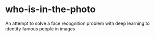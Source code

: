 # who-is-in-the-photo
An attempt to solve a face recognition problem with deep learning to identify famous people in images
